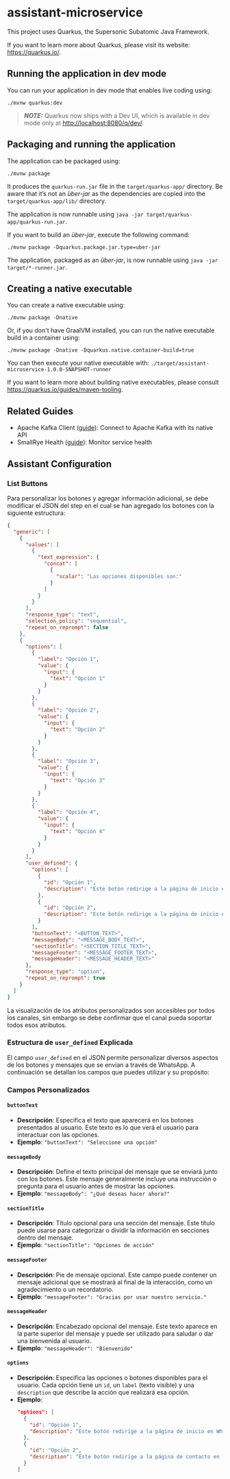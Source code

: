 # assistant-microservice

This project uses Quarkus, the Supersonic Subatomic Java Framework.

If you want to learn more about Quarkus, please visit its website: <https://quarkus.io/>.

## Running the application in dev mode

You can run your application in dev mode that enables live coding using:

```shell script
./mvnw quarkus:dev
```

> **_NOTE:_**  Quarkus now ships with a Dev UI, which is available in dev mode only at <http://localhost:8080/q/dev/>.

## Packaging and running the application

The application can be packaged using:

```shell script
./mvnw package
```

It produces the `quarkus-run.jar` file in the `target/quarkus-app/` directory.
Be aware that it’s not an _über-jar_ as the dependencies are copied into the `target/quarkus-app/lib/` directory.

The application is now runnable using `java -jar target/quarkus-app/quarkus-run.jar`.

If you want to build an _über-jar_, execute the following command:

```shell script
./mvnw package -Dquarkus.package.jar.type=uber-jar
```

The application, packaged as an _über-jar_, is now runnable using `java -jar target/*-runner.jar`.

## Creating a native executable

You can create a native executable using:

```shell script
./mvnw package -Dnative
```

Or, if you don't have GraalVM installed, you can run the native executable build in a container using:

```shell script
./mvnw package -Dnative -Dquarkus.native.container-build=true
```

You can then execute your native executable with: `./target/assistant-microservice-1.0.0-SNAPSHOT-runner`

If you want to learn more about building native executables, please consult <https://quarkus.io/guides/maven-tooling>.

## Related Guides

- Apache Kafka Client ([guide](https://quarkus.io/guides/kafka)): Connect to Apache Kafka with its native API
- SmallRye Health ([guide](https://quarkus.io/guides/smallrye-health)): Monitor service health

## Assistant Configuration

### List Buttons
Para personalizar los botones y agregar información adicional, se debe modificar el JSON del step en el cual se han agregado los botones con la siguiente estructura:
```json
{
  "generic": [
    {
      "values": [
        {
          "text_expression": {
            "concat": [
              {
                "scalar": "Las opciones disponibles son:"
              }
            ]
          }
        }
      ],
      "response_type": "text",
      "selection_policy": "sequential",
      "repeat_on_reprompt": false
    },
    {
      "options": [
        {
          "label": "Opción 1",
          "value": {
            "input": {
              "text": "Opción 1"
            }
          }
        },
        {
          "label": "Opción 2",
          "value": {
            "input": {
              "text": "Opción 2"
            }
          }
        },
        {
          "label": "Opción 3",
          "value": {
            "input": {
              "text": "Opción 3"
            }
          }
        },
        {
          "label": "Opción 4",
          "value": {
            "input": {
              "text": "Opción 4"
            }
          }
        }
      ],
      "user_defined": {
        "options": [
          {
            "id": "Opción 1",
            "description": "Este botón redirige a la página de inicio en WhatsApp."
          },
          {
            "id": "Opción 2",
            "description": "Este botón redirige a la página de inicio en WhatsApp."
          }
        ],
        "buttonText": "<BUTTON_TEXT>",
        "messageBody": "<MESSAGE_BODY_TEXT>",
        "sectionTitle": "<SECTION_TITLE_TEXT>",
        "messageFooter": "<MESSAGE_FOOTER_TEXT>",
        "messageHeader": "<MESSAGE_HEADER_TEXT>"
      },
      "response_type": "option",
      "repeat_on_reprompt": true
    }
  ]
}
```
La visualización de los atributos personalizados son accesibles por todos los canales, sin embargo se debe confirmar que el canal pueda soportar todos esos atributos. 

### Estructura de `user_defined` Explicada

El campo `user_defined` en el JSON permite personalizar diversos aspectos de los botones y mensajes que se envían a través de WhatsApp. A continuación se detallan los campos que puedes utilizar y su propósito:

### Campos Personalizados

#### `buttonText`
- **Descripción**: Especifica el texto que aparecerá en los botones presentados al usuario. Este texto es lo que verá el usuario para interactuar con las opciones.
- **Ejemplo**: `"buttonText": "Seleccione una opción"`

#### `messageBody`
- **Descripción**: Define el texto principal del mensaje que se enviará junto con los botones. Este mensaje generalmente incluye una instrucción o pregunta para el usuario antes de mostrar las opciones.
- **Ejemplo**: `"messageBody": "¿Qué deseas hacer ahora?"`

#### `sectionTitle`
- **Descripción**: Título opcional para una sección del mensaje. Este título puede usarse para categorizar o dividir la información en secciones dentro del mensaje.
- **Ejemplo**: `"sectionTitle": "Opciones de acción"`

#### `messageFooter`
- **Descripción**: Pie de mensaje opcional. Este campo puede contener un mensaje adicional que se mostrará al final de la interacción, como un agradecimiento o un recordatorio.
- **Ejemplo**: `"messageFooter": "Gracias por usar nuestro servicio."`

#### `messageHeader`
- **Descripción**: Encabezado opcional del mensaje. Este texto aparece en la parte superior del mensaje y puede ser utilizado para saludar o dar una bienvenida al usuario.
- **Ejemplo**: `"messageHeader": "Bienvenido"`

#### `options`
- **Descripción**: Especifica las opciones o botones disponibles para el usuario. Cada opción tiene un `id`, un `label` (texto visible) y una `description` que describe la acción que realizará esa opción.
- **Ejemplo**:
  ```json
  "options": [
    {
      "id": "Opción 1",
      "description": "Este botón redirige a la página de inicio en WhatsApp."
    },
    {
      "id": "Opción 2",
      "description": "Este botón redirige a la página de contacto en WhatsApp."
    }
  ]
  ```
